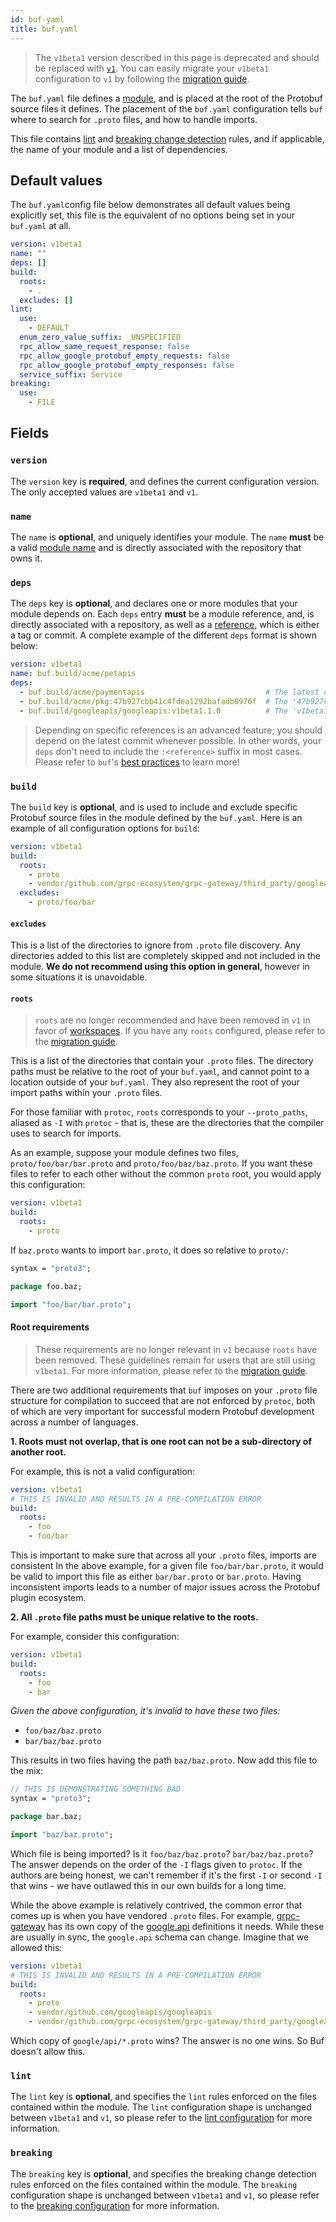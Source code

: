 ```yaml
---
id: buf-yaml
title: buf.yaml
---
```


> The `v1beta1` version described in this page is deprecated and should be replaced with [`v1`](../v1/buf-yaml.md).
> You can easily migrate your `v1beta1` configuration to `v1` by following the [migration guide](../v1beta1-migration-guide.md).

The `buf.yaml` file defines a [module](../../bsr/overview.md#modules), and is placed at the root of the Protobuf source files
it defines. The placement of the `buf.yaml` configuration tells `buf` where to search for `.proto` files,
and how to handle imports.

This file contains [lint](../../lint/rules.md) and [breaking change detection](../../breaking/rules.md) rules, and if applicable, the name of your module and a list of dependencies.

## Default values

The `buf.yaml`config file below demonstrates all default values being explicitly set, this file is
the equivalent of no options being set in your `buf.yaml` at all.

```yaml title="buf.yaml"
version: v1beta1
name: ""
deps: []
build:
  roots:
    - .
  excludes: []
lint:
  use:
    - DEFAULT
  enum_zero_value_suffix: _UNSPECIFIED
  rpc_allow_same_request_response: false
  rpc_allow_google_protobuf_empty_requests: false
  rpc_allow_google_protobuf_empty_responses: false
  service_suffix: Service
breaking:
  use:
    - FILE
```

## Fields

### `version`

The `version` key is **required**, and defines the current configuration version. The only accepted
values are `v1beta1` and `v1`.

### `name`

The `name` is **optional**, and uniquely identifies your module. The `name` **must** be a valid [module name](../../bsr/overview.md#modules)
and is directly associated with the repository that owns it.

### `deps`

The `deps` key is **optional**, and declares one or more modules that your module depends on. Each `deps`
entry **must** be a module reference, and, is directly associated with a repository, as well as a
[reference](../../bsr/overview.md#referencing-a-module), which is either a tag or commit. A complete example of
the different `deps` format is shown below:

```yaml title="buf.yaml"
version: v1beta1
name: buf.build/acme/petapis
deps:
  - buf.build/acme/paymentapis                           # The latest commit.
  - buf.build/acme/pkg:47b927cbb41c4fdea1292bafadb8976f  # The '47b927cbb41c4fdea1292bafadb8976f' commit.
  - buf.build/googleapis/googleapis:v1beta1.1.0          # The 'v1beta1.1.0' tag.
```

> Depending on specific references is an advanced feature; you should depend on the latest commit whenever
> possible. In other words, your `deps` don't need to include the `:<reference>` suffix in most cases.
> Please refer to `buf`'s [best practices](../../best-practices/module-development.md) to learn more!

### `build`

The `build` key is **optional**, and is used to include and exclude specific Protobuf source files in the
module defined by the `buf.yaml`. Here is an example of all configuration options for `build`:

```yaml title="buf.yaml"
version: v1beta1
build:
  roots:
    - proto
    - vendor/github.com/grpc-ecosystem/grpc-gateway/third_party/googleapis
  excludes:
    - proto/foo/bar
```

#### `excludes`

This is a list of the directories to ignore from `.proto` file discovery. Any directories added
to this list are completely skipped and not included in the module. **We do not recommend
using this option in general**, however in some situations it is unavoidable.

#### `roots`

> `roots` are no longer recommended and have been removed in `v1` in favor of [workspaces](../../reference/workspaces.md). If you
> have any `roots` configured, please refer to the [migration guide](../v1beta1-migration-guide.md).

This is a list of the directories that contain your `.proto` files. The directory paths must be relative
to the root of your `buf.yaml`, and cannot point to a location outside of your `buf.yaml`. They also represent
the root of your import paths within your `.proto` files.

For those familiar with `protoc`, `roots` corresponds to your `--proto_paths`, aliased as `-I` with `protoc` -
that is, these are the directories that the compiler uses to search for imports.

As an example, suppose your module defines two files, `proto/foo/bar/bar.proto` and `proto/foo/baz/baz.proto`.
If you want these files to refer to each other without the common `proto` root, you would apply this
configuration:

```yaml title="buf.yaml"
version: v1beta1
build:
  roots:
    - proto
```

If `baz.proto` wants to import `bar.proto`, it does so relative to `proto/`:

```protobuf title="proto/foo/baz/baz.proto"
syntax = "proto3";

package foo.baz;

import "foo/bar/bar.proto";
```

#### Root requirements

> These requirements are no longer relevant in `v1` because `roots` have been removed. These guidelines remain for users
> that are still using `v1beta1`. For more information, please refer to the [migration guide](../v1beta1-migration-guide.md).

There are two additional requirements that `buf` imposes on your `.proto` file structure for compilation to succeed that
are not enforced by `protoc`, both of which are very important for successful modern Protobuf development across a number
of languages.

**1. Roots must not overlap, that is one root can not be a sub-directory of another root.**

For example, this is not a valid configuration:

```yaml title="buf.yaml"
version: v1beta1
# THIS IS INVALID AND RESULTS IN A PRE-COMPILATION ERROR
build:
  roots:
    - foo
    - foo/bar
```

This is important to make sure that across all your `.proto` files, imports are consistent In the above example, for a given
file `foo/bar/bar.proto`, it would be valid to import this file as either `bar/bar.proto` or `bar.proto`. Having inconsistent
imports leads to a number of major issues across the Protobuf plugin ecosystem.

**2. All `.proto` file paths must be unique relative to the roots.**

For example, consider this configuration:

```yaml title="buf.yaml"
version: v1beta1
build:
  roots:
    - foo
    - bar
```

*Given the above configuration, it's invalid to have these two files:*

- `foo/baz/baz.proto`
- `bar/baz/baz.proto`

This results in two files having the path `baz/baz.proto`. Now add this file to the mix:

```protobuf title="bar/baz/bat.proto"
// THIS IS DEMONSTRATING SOMETHING BAD
syntax = "proto3";

package bar.baz;

import "baz/baz.proto";
```

Which file is being imported? Is it `foo/baz/baz.proto`? `bar/baz/baz.proto`? The answer depends on the order of the `-I`
flags given to `protoc`. If the authors are being honest, we can't remember if it's the first `-I` or second `-I` that wins -
we have outlawed this in our own builds for a long time.

While the above example is relatively contrived, the common error that comes up is when you have vendored `.proto` files.
For example, [grpc-gateway](https://github.com/grpc-ecosystem/grpc-gateway/tree/master/third_party/googleapis/google) has its
own copy of the [google.api](https://github.com/googleapis/googleapis/tree/master/google/api) definitions it needs. While these
are usually in sync, the `google.api` schema can change. Imagine that we allowed this:

```yaml title="buf.yaml"
version: v1beta1
# THIS IS INVALID AND RESULTS IN A PRE-COMPILATION ERROR
build:
  roots:
    - proto
    - vendor/github.com/googleapis/googleapis
    - vendor/github.com/grpc-ecosystem/grpc-gateway/third_party/googleapis
```

Which copy of `google/api/*.proto` wins? The answer is no one wins. So Buf doesn't allow this.

### `lint`

The `lint` key is **optional**, and specifies the `lint` rules enforced on the files contained within the
module. The `lint` configuration shape is unchanged between `v1beta1` and `v1`, so please refer
to the [lint configuration](../../lint/configuration.md) for more information.

### `breaking`

The `breaking` key is **optional**, and specifies the breaking change detection rules enforced on the files
contained within the module. The `breaking` configuration shape is unchanged between `v1beta1` and
`v1`, so please refer to the [breaking configuration](../../breaking/configuration.md) for more information.
